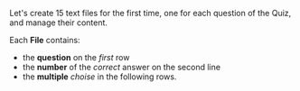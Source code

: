 Let's create 15 text files for the first time, one for each question of the Quiz, and manage their content. 

Each **File** contains:
* the **question** on the *first* row
* the **number** of the *correct* answer on the second line
* the **multiple** *choise* in the following rows.
